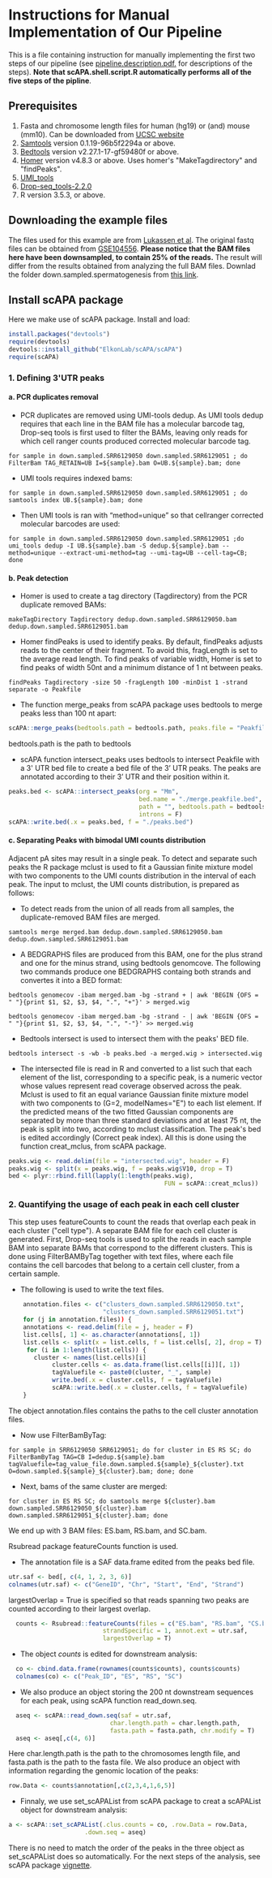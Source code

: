 Instructions for Manual Implementation of Our Pipeline
================

This is a file containing instruction for manually implementing the first two steps of our pipeline (see [pipeline.description.pdf.](pipeline.description.pdf) for descriptions of the steps). **Note that scAPA.shell.script.R automatically performs all of the five steps of the pipline**.

Prerequisites
-------------

1.  Fasta and chromosome length files for human (hg19) or (and) mouse (mm10). Can be downloaded from [UCSC website](http://hgdownload.cse.ucsc.edu/goldenPath/mm10/bigZips/)
2.  [Samtools](http://www.htslib.org/download/) version 0.1.19-96b5f2294a or above.
3.  [Bedtools](https://bedtools.readthedocs.io/en/latest/content/installation.html) version v2.27.1-17-gf59480f or above.
4.  [Homer](http://homer.ucsd.edu/homer/introduction/install.html) version v4.8.3 or above. Uses homer's "MakeTagdirectory" and "findPeaks".
5.  [UMI\_tools](https://github.com/CGATOxford/UMI-tools/blob/master/doc/QUICK_START.md)
6.  [Drop-seq\_tools-2.2.0](https://github.com/broadinstitute/Drop-seq/releases/tag/v2.2.0)
7.  R version 3.5.3, or above.

Downloading the example files
-----------------------------

The files used for this example are from [Lukassen et al](https://www.ncbi.nlm.nih.gov/pmc/articles/PMC6132189/). The original fastq files can be obtained from [GSE104556](https://www.ncbi.nlm.nih.gov/geo/query/acc.cgi?acc=GSE104556). **Please notice that the BAM files here have been downsampled, to contain 25% of the reads.** The result will differ from the results obtained from analyzing the full BAM files. Downlad the folder down.sampled.spermatogenesis from [this link](https://drive.google.com/open?id=1xK7lR2ECfJ-Cjb1f4bYnaA5JjYtdqrGA).

Install scAPA package
---------------------

Here we make use of scAPA package. Install and load:

``` r
install.packages("devtools")
require(devtools)
devtools::install_github("ElkonLab/scAPA/scAPA") 
require(scAPA)
```

### 1. Defining 3'UTR peaks

#### a. PCR duplicates removal

-   PCR duplicates are removed using UMI-tools dedup. As UMI tools dedup requires that each line in the BAM file has a molecular barcode tag, Drop-seq tools is first used to filter the BAMs, leaving only reads for which cell ranger counts produced corrected molecular barcode tag.

<!-- -->

    for sample in down.sampled.SRR6129050 down.sampled.SRR6129051 ; do FilterBam TAG_RETAIN=UB I=${sample}.bam O=UB.${sample}.bam; done

-   UMI tools requires indexed bams:

<!-- -->

    for sample in down.sampled.SRR6129050 down.sampled.SRR6129051 ; do samtools index UB.${sample}.bam; done

-   Then UMI tools is ran with “method=unique” so that cellranger corrected molecular barcodes are used:

<!-- -->

    for sample in down.sampled.SRR6129050 down.sampled.SRR6129051 ;do umi_tools dedup -I UB.${sample}.bam -S dedup.${sample}.bam --method=unique --extract-umi-method=tag --umi-tag=UB --cell-tag=CB; done

#### b. Peak detection

-   Homer is used to create a tag directory (Tagdirectory) from the PCR duplicate removed BAMs:

<!-- -->

    makeTagDirectory Tagdirectory dedup.down.sampled.SRR6129050.bam dedup.down.sampled.SRR6129051.bam

-   Homer findPeaks is used to identify peaks. By default, findPeaks adjusts reads to the center of their fragment. To avoid this, fragLength is set to the average read length. To find peaks of variable width, Homer is set to find peaks of width 50nt and a minimum distance of 1 nt between peaks.

<!-- -->

    findPeaks Tagdirectory -size 50 -fragLength 100 -minDist 1 -strand separate -o Peakfile

-   The function merge\_peaks from scAPA package uses bedtools to merge peaks less than 100 nt apart:

``` r
scAPA::merge_peaks(bedtools.path = bedtools.path, peaks.file = "Peakfile", path = "./")
```

bedtools.path is the path to bedtools

-   scAPA function intersect\_peaks uses bedtools to intersect Peakfile with a 3' UTR bed file to create a bed file of the 3’ UTR peaks. The peaks are annotated according to their 3’ UTR and their position within it.

``` r
peaks.bed <- scAPA::intersect_peaks(org = "Mm", 
                                    bed.name = "./merge.peakfile.bed",
                                    path = "", bedtools.path = bedtools.path, 
                                    introns = F)
scAPA::write.bed(.x = peaks.bed, f = "./peaks.bed")
```

#### c. Separating Peaks with bimodal UMI counts distribution

Adjacent pA sites may result in a single peak. To detect and separate such peaks the R package mclust is used to fit a Gaussian finite mixture model with two components to the UMI counts distribution in the interval of each peak. The input to mclust, the UMI counts distribution, is prepared as follows:

-   To detect reads from the union of all reads from all samples, the duplicate-removed BAM files are merged.

<!-- -->

    samtools merge merged.bam dedup.down.sampled.SRR6129050.bam dedup.down.sampled.SRR6129051.bam

-   A BEDGRAPHS files are produced from this BAM, one for the plus strand and one for the minus strand, using bedtools genomcove. The following two commands produce one BEDGRAPHS containg both strands and convertes it into a BED format:

<!-- -->

    bedtools genomecov -ibam merged.bam -bg -strand + | awk 'BEGIN {OFS = " "}{print $1, $2, $3, $4, ".", "+"}' > merged.wig

    bedtools genomecov -ibam merged.bam -bg -strand - | awk 'BEGIN {OFS = " "}{print $1, $2, $3, $4, ".", "-"}' >> merged.wig

-   Bedtools intersect is used to intersect them with the peaks' BED file.

<!-- -->

    bedtools intersect -s -wb -b peaks.bed -a merged.wig > intersected.wig

-   The intersected file is read in R and converted to a list such that each element of the list, corresponding to a specific peak, is a numeric vector whose values represent read coverage observed across the peak. Mclust is used to fit an equal variance Gaussian finite mixture model with two components to (G=2, modelNames="E") to each list element. If the predicted means of the two fitted Gaussian components are separated by more than three standard deviations and at least 75 nt, the peak is split into two, according to mclust classification. The peak's bed is edited accordingly (Correct peak index). All this is done using the function creat\_mclus, from scAPA package.

``` r
peaks.wig <- read.delim(file = "intersected.wig", header = F)
peaks.wig <- split(x = peaks.wig, f = peaks.wig$V10, drop = T)
bed <- plyr::rbind.fill(lapply(1:length(peaks.wig),
                                           FUN = scAPA::creat_mclus))
```

### 2. Quantifying the usage of each peak in each cell cluster

This step uses featureCounts to count the reads that overlap each peak in each cluster ("cell type"). A separate BAM file for each cell cluster is generated. First, Drop-seq tools is used to split the reads in each sample BAM into separate BAMs that correspond to the different clusters. This is done using FilterBAMByTag together with text files, where each file contains the cell barcodes that belong to a certain cell cluster, from a certain sample.

-   The following is used to write the text files.

``` r
    annotation.files <- c("clusters_down.sampled.SRR6129050.txt",
                          "clusters_down.sampled.SRR6129051.txt")
    for (j in annotation.files)) {
    annotations <- read.delim(file = j, header = F)
    list.cells[, 1] <- as.character(annotations[, 1])
    list.cells <- split(x = list.cells, f = list.cells[, 2], drop = T)
     for (i in 1:length(list.cells)) {
       cluster <- names(list.cells)[i]
            cluster.cells <- as.data.frame(list.cells[[i]][, 1])
            tagValuefile <- paste0(cluster, "_", sample)
            write.bed(.x = cluster.cells, f = tagValuefile)
            scAPA::write.bed(.x = cluster.cells, f = tagValuefile)
    }
```

The object annotation.files contains the paths to the cell cluster annotation files.

-   Now use FilterBamByTag:

<!-- -->

    for sample in SRR6129050 SRR6129051; do for cluster in ES RS SC; do FilterBamByTag TAG=CB I=dedup.${sample}.bam tagValuefile=tag_value_file.down.sampled.${sample}_${cluster}.txt O=down.sampled.${sample}_${cluster}.bam; done; done

-   Next, bams of the same cluster are merged:

<!-- -->

    for cluster in ES RS SC; do samtools merge ${cluster}.bam down.sampled.SRR6129050_${cluster}.bam down.sampled.SRR6129051_${cluster}.bam; done

We end up with 3 BAM files: ES.bam, RS.bam, and SC.bam.

Rsubread package featureCounts function is used.

-   The annotation file is a SAF data.frame edited from the peaks bed file.

``` r
utr.saf <- bed[, c(4, 1, 2, 3, 6)]
colnames(utr.saf) <- c("GeneID", "Chr", "Start", "End", "Strand")
```

largestOverlap = True is specified so that reads spanning two peaks are counted according to their largest overlap.

``` r
  counts <- Rsubread::featureCounts(files = c("ES.bam", "RS.bam", "CS.bam"), isGTFAnnotationFile = F,
                          strandSpecific = 1, annot.ext = utr.saf,
                          largestOverlap = T)
```

-   The object *counts* is edited for downstream analysis:

``` r
  co <- cbind.data.frame(rownames(counts$counts), counts$counts)
  colnames(co) <- c("Peak_ID", "ES", "RS", "SC")
```

-   We also produce an object storing the 200 nt downstream sequences for each peak, using scAPA function read\_down.seq.

``` r
  aseq <- scAPA::read_down.seq(saf = utr.saf, 
                            char.length.path = char.length.path,
                            fasta.path = fasta.path, chr.modify = T)
  aseq <- aseq[,c(4, 6)]
```

Here char.length.path is the path to the chromosomes length file, and fasta.path is the path to the fasta file. We also produce an object with information regarding the genomic location of the peaks:

``` r
row.Data <- counts$annotation[,c(2,3,4,1,6,5)]
```

-   Finnaly, we use set\_scAPAList from scAPA package to creat a scAPAList object for downstream analysis:

``` r
a <- scAPA::set_scAPAList(.clus.counts = co, .row.Data = row.Data, 
                     .down.seq = aseq)
```

There is no need to match the order of the peaks in the three object as set\_scAPAList does so automatically. For the next steps of the analysis, see scAPA package [vignette](scAPA_vignette.md).
